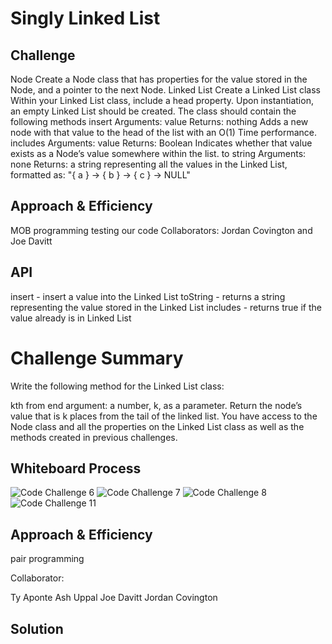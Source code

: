 # Singly Linked List


## Challenge
Node
Create a Node class that has properties for the value stored in the Node, and a pointer to the next Node.
Linked List
Create a Linked List class
Within your Linked List class, include a head property.
Upon instantiation, an empty Linked List should be created.
The class should contain the following methods
insert
Arguments: value
Returns: nothing
Adds a new node with that value to the head of the list with an O(1) Time performance.
includes
Arguments: value
Returns: Boolean
Indicates whether that value exists as a Node’s value somewhere within the list.
to string
Arguments: none
Returns: a string representing all the values in the Linked List, formatted as:
"{ a } -> { b } -> { c } -> NULL"

## Approach & Efficiency
MOB programming
testing our code
Collaborators: Jordan Covington and Joe Davitt

## API
insert - insert a value into the Linked List
toString - returns a string representing the value stored in the Linked List
includes - returns true if the value already is in Linked List


# Challenge Summary
Write the following method for the Linked List class:

kth from end
argument: a number, k, as a parameter.
Return the node’s value that is k places from the tail of the linked list.
You have access to the Node class and all the properties on the Linked List class as well as the methods created in previous challenges.

## Whiteboard Process
![Code Challenge 6](assets/codechallenge6.png)
![Code Challenge 7](assets/codechallenge7.png)
![Code Challenge 8](assets/codechallenge8.png)
![Code Challenge 11](assets/codechallenge11.png)

## Approach & Efficiency
pair programming

Collaborator:

Ty Aponte
Ash Uppal
Joe Davitt
Jordan Covington


## Solution
<!-- Show how to run your code, and examples of it in action -->
